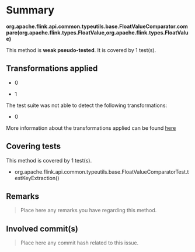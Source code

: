 # Summary
**org.apache.flink.api.common.typeutils.base.FloatValueComparator.compare(org.apache.flink.types.FloatValue,org.apache.flink.types.FloatValue)**

This method is **weak pseudo-tested**.
It is covered by 1 test(s). 


## Transformations applied

- 0

- 1


The test suite was not able to detect the following transformations:
 * 0 


More information about the transformations applied can be found [here](https://github.com/STAMP-project/pitest-descartes)

## Covering tests
This method is covered by 1 test(s).
* org.apache.flink.api.common.typeutils.base.FloatValueComparatorTest.testKeyExtraction()


## Remarks
> Place here any remarks you have regarding this method.

## Involved commit(s)

> Place here any commit hash related to this issue.
